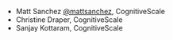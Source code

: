 * Matt Sanchez [@mattsanchez](https://github.com/mattsanchez), CognitiveScale
* Christine Draper, CognitiveScale
* Sanjay Kottaram, CognitiveScale
